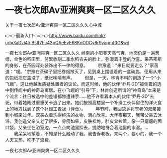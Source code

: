 # 一夜七次郎Av亚洲爽爽一区二区久久久
关于一夜七次郎Av亚洲爽爽一区二区久久久心中城

👉👉最新入口👈👉👉http://www.baidu.com/link?url=XaDzi4lrlBsIf7hc43pQAeEvE68KnODCy8r9yapmf0G&wd

一夜七次郎Av亚洲爽爽一区二区久久久	岭南的小阳春天高气爽，地面仍是一遍葱绿，金色的稻田里，劳累收割二季水稻农夫的脸上，弥漫着丰登的欣喜。采茶密斯的身影，在茶园深处装饰出不一律的得意。
　　宗豫道："来日就要走么？"家茵道："嗳。"宗豫在茶碟子里把卷烟揿灭了，见到桌上摆设着的一盒碗匙，便用从来的包纸把它盖没了，纸张嗦嗦有声。
　　但是，一天，林肯不料的创造了一个“小飞蛾”，这让他越发质疑处置者的议论。而这时候，他的伙伴“乔丹·2D”被倒霉的选中到传闻中的神奇岛寓居。在小飞蛾的“引导”下，林肯创造所谓的“神奇岛”本来是个流言：往日被选中的差错都惨遭辣手……他不许看着本人的伙伴“乔丹·2D”去死，带着她闯过重重关卡逃了出来。她们按照高楼里一个补缀工伙伴留住的洋火盒上的地方找到了这个补缀工麦宼（译音）。
　　年节时，我回故乡将苍老的双亲接到小城来过年。双亲衣着洗得纯洁的衣物，满心欣喜。大年夜那天，我带父亲去沐浴。我创造父亲又老了很多，骨瘦如柴，皮肤松垮，肚皮耷拉着，像一只瘪瘪的面口袋。父亲坐在浴室边，一点点向池里探去，提防地符合着池里的水温。...
　　我呆呆地望着，不知是什么触动了我。我告诉老板，来两个，要小的，我一个人天又热，吃不了浪费。

一夜七次郎Av亚洲爽爽一区二区久久久
